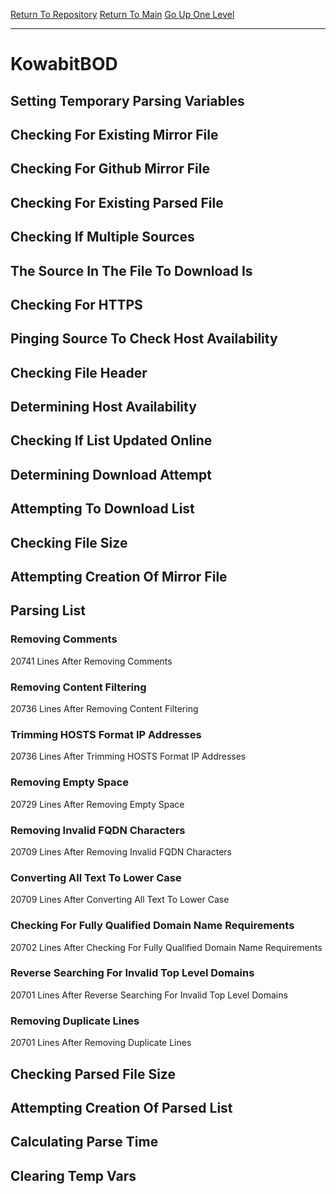 [Return To Repository](https://github.com/deathbybandaid/piholeparser/)
[Return To Main](https://github.com/deathbybandaid/piholeparser/blob/master/RecentRunLogs/Mainlog.md)
[Go Up One Level](https://github.com/deathbybandaid/piholeparser/blob/master/RecentRunLogs/TopLevelScripts/30-Processing-Blacklists.md)
____________________________________
# KowabitBOD
## Setting Temporary Parsing Variables
## Checking For Existing Mirror File
## Checking For Github Mirror File
## Checking For Existing Parsed File
## Checking If Multiple Sources
## The Source In The File To Download Is
## Checking For HTTPS
## Pinging Source To Check Host Availability
## Checking File Header
## Determining Host Availability
## Checking If List Updated Online
## Determining Download Attempt
## Attempting To Download List
## Checking File Size
## Attempting Creation Of Mirror File
## Parsing List
### Removing Comments
20741 Lines After Removing Comments
### Removing Content Filtering
20736 Lines After Removing Content Filtering
### Trimming HOSTS Format IP Addresses
20736 Lines After Trimming HOSTS Format IP Addresses
### Removing Empty Space
20729 Lines After Removing Empty Space
### Removing Invalid FQDN Characters
20709 Lines After Removing Invalid FQDN Characters
### Converting All Text To Lower Case
20709 Lines After Converting All Text To Lower Case
### Checking For Fully Qualified Domain Name Requirements
20702 Lines After Checking For Fully Qualified Domain Name Requirements
### Reverse Searching For Invalid Top Level Domains
20701 Lines After Reverse Searching For Invalid Top Level Domains
### Removing Duplicate Lines
20701 Lines After Removing Duplicate Lines
## Checking Parsed File Size
## Attempting Creation Of Parsed List
## Calculating Parse Time
## Clearing Temp Vars

